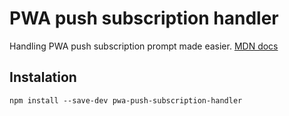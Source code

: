 # PWA push subscription handler

Handling PWA push subscription prompt made easier. [MDN docs](https://developer.mozilla.org/en-US/docs/Web/API/PushManager)

## Instalation

`npm install --save-dev pwa-push-subscription-handler`
